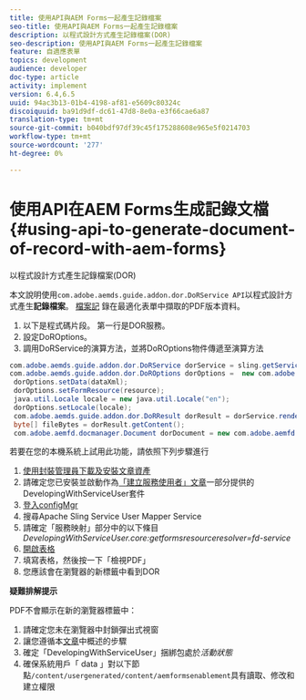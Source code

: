 ```yaml
---
title: 使用API與AEM Forms一起產生記錄檔案
seo-title: 使用API與AEM Forms一起產生記錄檔案
description: 以程式設計方式產生記錄檔案(DOR)
seo-description: 使用API與AEM Forms一起產生記錄檔案
feature: 自適應表單
topics: development
audience: developer
doc-type: article
activity: implement
version: 6.4,6.5
uuid: 94ac3b13-01b4-4198-af81-e5609c80324c
discoiquuid: ba91d9df-dc61-47d8-8e0a-e3f66cae6a87
translation-type: tm+mt
source-git-commit: b040bdf97df39c45f175288608e965e5f0214703
workflow-type: tm+mt
source-wordcount: '277'
ht-degree: 0%

---
```



# 使用API在AEM Forms生成記錄文檔{#using-api-to-generate-document-of-record-with-aem-forms}

以程式設計方式產生記錄檔案(DOR)

本文說明使用`com.adobe.aemds.guide.addon.dor.DoRService API`以程式設計方式產生&#x200B;**記錄檔案**。 [檔案記](https://docs.adobe.com/content/help/en/experience-manager-65/forms/adaptive-forms-advanced-authoring/generate-document-of-record-for-non-xfa-based-adaptive-forms.html) 錄在最適化表單中擷取的PDF版本資料。

1. 以下是程式碼片段。 第一行是DOR服務。
1. 設定DoROptions。
1. 調用DoRService的演算方法，並將DoROptions物件傳遞至演算方法

```java
com.adobe.aemds.guide.addon.dor.DoRService dorService = sling.getService(com.adobe.aemds.guide.addon.dor.DoRService.class);
com.adobe.aemds.guide.addon.dor.DoROptions dorOptions =  new com.adobe.aemds.guide.addon.dor.DoROptions();
 dorOptions.setData(dataXml);
 dorOptions.setFormResource(resource);
 java.util.Locale locale = new java.util.Locale("en");
 dorOptions.setLocale(locale);
 com.adobe.aemds.guide.addon.dor.DoRResult dorResult = dorService.render(dorOptions);
 byte[] fileBytes = dorResult.getContent();
 com.adobe.aemfd.docmanager.Document dorDocument = new com.adobe.aemfd.docmanager.Document(fileBytes);
```

若要在您的本機系統上試用此功能，請依照下列步驟進行

1. [使用封裝管理員下載及安裝文章資產](assets/dor-with-api.zip)
1. 請確定您已安裝並啟動作為[「建立服務使用者」文章](service-user-tutorial-develop.md)一部分提供的DevelopingWithServiceUser套件
1. [登入configMgr](http://localhost:4502/system/console/configMgr)
1. 搜尋Apache Sling Service User Mapper Service
1. 請確定「服務映射」部分中的以下條目&#x200B;_DevelopingWithServiceUser.core:getformsresourceresolver=fd-service_
1. [開啟表格](http://localhost:4502/content/dam/formsanddocuments/sandbox/1201-borrower-payments/jcr:content?wcmmode=disabled)
1. 填寫表格，然後按一下「檢視PDF」
1. 您應該會在瀏覽器的新標籤中看到DOR


**疑難排解提示**

PDF不會顯示在新的瀏覽器標籤中：

1. 請確定您未在瀏覽器中封鎖彈出式視窗
1. 讓您遵循本[文章](service-user-tutorial-develop.md)中概述的步驟
1. 確定「DevelopingWithServiceUser」捆綁包處於&#x200B;*活動狀態*
1. 確保系統用戶「 data 」對以下節點`/content/usergenerated/content/aemformsenablement`具有讀取、修改和建立權限


